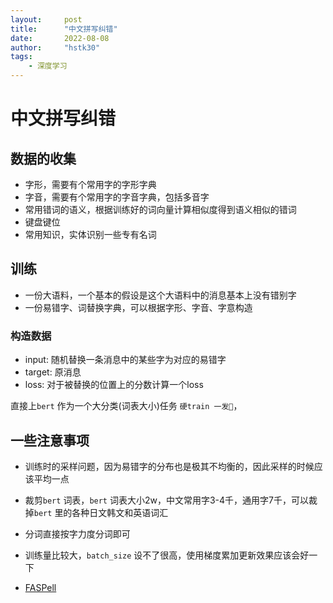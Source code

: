 ```yaml
---
layout:     post
title:      "中文拼写纠错"
date:       2022-08-08
author:     "hstk30"
tags:
    - 深度学习
--- 
```


# 中文拼写纠错

## 数据的收集

- 字形，需要有个常用字的字形字典
- 字音，需要有个常用字的字音字典，包括多音字
- 常用错词的语义，根据训练好的词向量计算相似度得到语义相似的错词
- 键盘键位
- 常用知识，实体识别一些专有名词


## 训练

- 一份大语料，一个基本的假设是这个大语料中的消息基本上没有错别字
- 一份易错字、词替换字典，可以根据字形、字音、字意构造


### 构造数据

- input: 随机替换一条消息中的某些字为对应的易错字
- target: 原消息
- loss: 对于被替换的位置上的分数计算一个loss

直接上`bert` 作为一个大分类(词表大小)任务 `硬train 一发👊`，


## 一些注意事项

- 训练时的采样问题，因为易错字的分布也是极其不均衡的，因此采样的时候应该平均一点
- 裁剪`bert` 词表，`bert` 词表大小2w，中文常用字3-4千，通用字7千，可以裁掉`bert` 里的各种日文韩文和英语词汇
- 分词直接按字力度分词即可
- 训练量比较大，`batch_size` 设不了很高，使用梯度累加更新效果应该会好一下

- [FASPell](https://aclanthology.org/D19-5522/)


